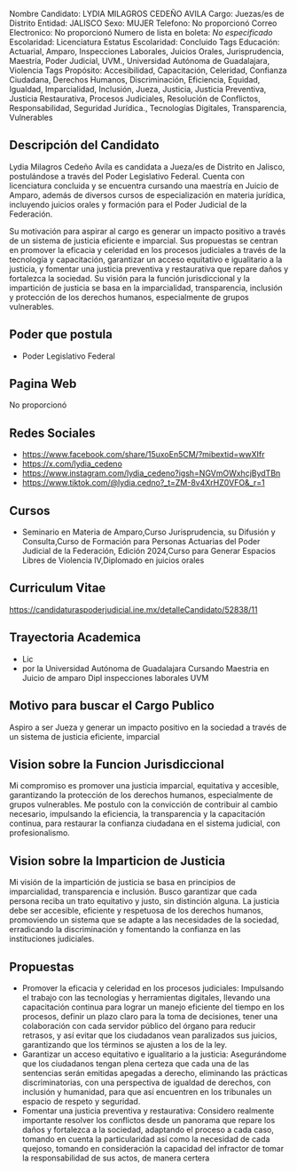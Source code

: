 Nombre Candidato: LYDIA MILAGROS CEDEÑO AVILA
Cargo: Juezas/es de Distrito
Entidad: JALISCO
Sexo: MUJER
Telefono: No proporcionó
Correo Electronico: No proporcionó
Numero de lista en boleta: *No especificado*
Escolaridad: Licenciatura
Estatus Escolaridad: Concluido
Tags Educación: Actuarial, Amparo, Inspecciones Laborales, Juicios Orales, Jurisprudencia, Maestría, Poder Judicial, UVM., Universidad Autónoma de Guadalajara, Violencia
Tags Propósito: Accesibilidad, Capacitación, Celeridad, Confianza Ciudadana, Derechos Humanos, Discriminación, Eficiencia, Equidad, Igualdad, Imparcialidad, Inclusión, Jueza, Justicia, Justicia Preventiva, Justicia Restaurativa, Procesos Judiciales, Resolución de Conflictos, Responsabilidad, Seguridad Jurídica., Tecnologías Digitales, Transparencia, Vulnerables


## Descripción del Candidato 

Lydia Milagros Cedeño Avila es candidata a Jueza/es de Distrito en Jalisco, postulándose a través del Poder Legislativo Federal. Cuenta con licenciatura concluida y se encuentra cursando una maestría en Juicio de Amparo, además de diversos cursos de especialización en materia jurídica, incluyendo juicios orales y formación para el Poder Judicial de la Federación.

Su motivación para aspirar al cargo es generar un impacto positivo a través de un sistema de justicia eficiente e imparcial. Sus propuestas se centran en promover la eficacia y celeridad en los procesos judiciales a través de la tecnología y capacitación, garantizar un acceso equitativo e igualitario a la justicia, y fomentar una justicia preventiva y restaurativa que repare daños y fortalezca la sociedad.  Su visión para la función jurisdiccional y la impartición de justicia se basa en la imparcialidad, transparencia, inclusión y protección de los derechos humanos, especialmente de grupos vulnerables.


## Poder que postula

- Poder Legislativo Federal


## Pagina Web

No proporcionó


## Redes Sociales

- https://www.facebook.com/share/15uxoEn5CM/?mibextid=wwXIfr
- https://x.com/lydia_cedeno
- https://www.instagram.com/lydia_cedeno?igsh=NGVmOWxhcjBydTBn
- https://www.tiktok.com/@lydia.cedno?_t=ZM-8v4XrHZ0VFO&_r=1


## Cursos

- Seminario en Materia de Amparo,Curso Jurisprudencia, su Difusión y Consulta,Curso de Formación para Personas Actuarias del Poder Judicial de la Federación, Edición 2024,Curso para Generar Espacios Libres de Violencia IV,Diplomado en juicios orales


## Curriculum Vitae

https://candidaturaspoderjudicial.ine.mx/detalleCandidato/52838/11


## Trayectoria Academica

- Lic
- por la Universidad Autónoma de Guadalajara Cursando Maestria en Juicio de amparo Dipl inspecciones laborales UVM


## Motivo para buscar el Cargo Publico

Aspiro a ser Jueza y generar un impacto positivo en la sociedad a través de un sistema de justicia eficiente, imparcial


## Vision sobre la Funcion Jurisdiccional

Mi compromiso es promover una justicia imparcial, equitativa y accesible, garantizando la protección de los derechos humanos, especialmente de grupos vulnerables. Me postulo con la convicción de contribuir al cambio necesario, impulsando la eficiencia, la transparencia y la capacitación continua, para restaurar la confianza ciudadana en el sistema judicial, con profesionalismo.


## Vision sobre la Imparticion de Justicia

Mi visión de la impartición de justicia se basa en principios de imparcialidad, transparencia e inclusión. Busco garantizar que cada persona reciba un trato equitativo y justo, sin distinción alguna. La justicia debe ser accesible, eficiente y respetuosa de los derechos humanos, promoviendo un sistema que se adapte a las necesidades de la sociedad, erradicando la discriminación y fomentando la confianza en las instituciones judiciales.


## Propuestas

- Promover la eficacia y celeridad en los procesos judiciales: Impulsando el trabajo con las tecnologías y herramientas digitales, llevando una capacitación continua para lograr un manejo eficiente del tiempo en los procesos, definir un plazo claro para la toma de decisiones, tener una colaboración con cada servidor público del órgano para reducir retrasos, y así evitar que los ciudadanos vean paralizados sus juicios, garantizando que los términos se ajusten a los de la ley.
- Garantizar un acceso equitativo e igualitario a la justicia: Asegurándome que los ciudadanos tengan plena certeza que cada una de las sentencias serán emitidas apegadas a derecho, eliminando las prácticas discriminatorias, con una perspectiva de igualdad de derechos, con inclusión y humanidad, para que así encuentren en los tribunales un espacio de respeto y seguridad.
- Fomentar una justicia preventiva y restaurativa: Considero realmente importante resolver los conflictos desde un panorama que repare los daños y fortalezca a la sociedad, adaptando el proceso a cada caso, tomando en cuenta la particularidad así como la necesidad de cada quejoso, tomando en consideración la capacidad del infractor de tomar la responsabilidad de sus actos, de manera certera

